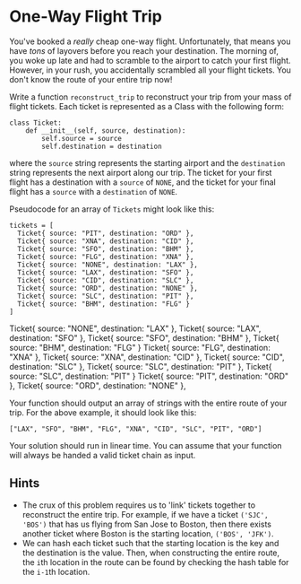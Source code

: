 # One-Way Flight Trip

You've booked a _really_ cheap one-way flight. Unfortunately, that means you have _tons_ of layovers
 before you reach your destination. The morning of, you woke up late and had to scramble to the airport to 
 catch your first flight. However, in your rush, you accidentally scrambled all your flight tickets.
  You don't know the route of your entire trip now!

Write a function `reconstruct_trip` to reconstruct your trip from your mass of flight tickets.
 Each ticket is represented as a Class with the following form:
```
class Ticket:
    def __init__(self, source, destination):
        self.source = source
        self.destination = destination
```
where the `source` string represents the starting airport and the `destination` string represents the next
 airport along our trip. The ticket for your first flight has a destination with a `source` of `NONE`,
  and the ticket for your final flight has a `source` with a `destination` of `NONE`. 

Pseudocode for an array of `Tickets` might look like this:
```
tickets = [
  Ticket{ source: "PIT", destination: "ORD" },
  Ticket{ source: "XNA", destination: "CID" },
  Ticket{ source: "SFO", destination: "BHM" },
  Ticket{ source: "FLG", destination: "XNA" },
  Ticket{ source: "NONE", destination: "LAX" },
  Ticket{ source: "LAX", destination: "SFO" },
  Ticket{ source: "CID", destination: "SLC" },
  Ticket{ source: "ORD", destination: "NONE" },
  Ticket{ source: "SLC", destination: "PIT" },
  Ticket{ source: "BHM", destination: "FLG" }
]
```
Ticket{ source: "NONE", destination: "LAX" },
Ticket{ source: "LAX", destination: "SFO" },
Ticket{ source: "SFO", destination: "BHM" },
Ticket{ source: "BHM", destination: "FLG" }
Ticket{ source: "FLG", destination: "XNA" },
Ticket{ source: "XNA", destination: "CID" },
Ticket{ source: "CID", destination: "SLC" },
Ticket{ source: "SLC", destination: "PIT" },
Ticket{ source: "SLC", destination: "PIT" }
Ticket{ source: "PIT", destination: "ORD" },
Ticket{ source: "ORD", destination: "NONE" },

Your function should output an array of strings with the entire route of your trip. 
For the above example, it should look like this:
```
["LAX", "SFO", "BHM", "FLG", "XNA", "CID", "SLC", "PIT", "ORD"]
```

Your solution should run in linear time. You can assume that your function will always be handed a valid 
ticket chain as input. 

## Hints

* The crux of this problem requires us to 'link' tickets together to reconstruct the entire trip. For example,
 if we have a ticket `('SJC', 'BOS')` that has us flying from San Jose to Boston, then there exists another ticket 
 where Boston is the starting location, `('BOS', 'JFK')`. 
* We can hash each ticket such that the starting location is the key and the destination is the value.
 Then, when constructing the entire route, the `i`th location in the route can be found by
  checking the hash table for the `i-1`th location.